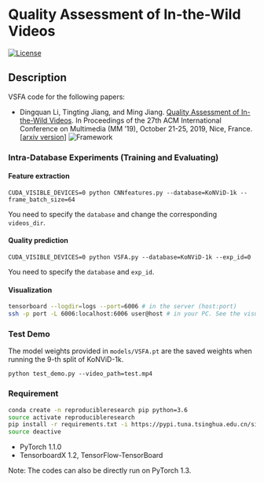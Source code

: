 # Quality Assessment of In-the-Wild Videos
[![License](https://img.shields.io/github/license/mashape/apistatus.svg?maxAge=2592000)](License)

## Description
VSFA code for the following papers:

- Dingquan Li, Tingting Jiang, and Ming Jiang. [Quality Assessment of In-the-Wild Videos](https://dl.acm.org/citation.cfm?doid=3343031.3351028). In Proceedings of the 27th ACM International Conference on Multimedia (MM ’19), October 21-25, 2019, Nice, France. [[arxiv version]](https://arxiv.org/abs/1908.00375)
![Framework](Framework.jpg)

### Intra-Database Experiments (Training and Evaluating)
#### Feature extraction

```
CUDA_VISIBLE_DEVICES=0 python CNNfeatures.py --database=KoNViD-1k --frame_batch_size=64
```

You need to specify the `database` and change the corresponding `videos_dir`.

#### Quality prediction

```
CUDA_VISIBLE_DEVICES=0 python VSFA.py --database=KoNViD-1k --exp_id=0
```

You need to specify the `database` and `exp_id`.

#### Visualization
```bash
tensorboard --logdir=logs --port=6006 # in the server (host:port)
ssh -p port -L 6006:localhost:6006 user@host # in your PC. See the visualization in your PC
```

### Test Demo

The model weights provided in `models/VSFA.pt` are the saved weights when running the 9-th split of KoNViD-1k.
```
python test_demo.py --video_path=test.mp4
```

### Requirement
```bash
conda create -n reproducibleresearch pip python=3.6
source activate reproducibleresearch
pip install -r requirements.txt -i https://pypi.tuna.tsinghua.edu.cn/simple
source deactive
```
- PyTorch 1.1.0
- TensorboardX 1.2, TensorFlow-TensorBoard

Note: The codes can also be directly run on PyTorch 1.3.

